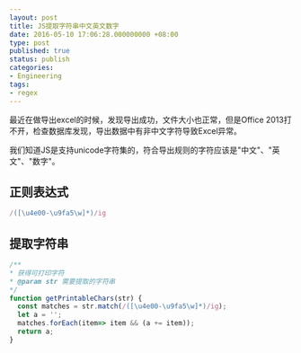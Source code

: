 ```yaml
---
layout: post
title: JS提取字符串中文英文数字
date: 2016-05-10 17:06:28.000000000 +08:00
type: post
published: true
status: publish
categories:
- Engineering
tags:
- regex
---
```

最近在做导出excel的时候，发现导出成功，文件大小也正常，但是Office 2013打不开，检查数据库发现，导出数据中有非中文字符导致Excel异常。   

我们知道JS是支持unicode字符集的，符合导出规则的字符应该是"中文"、"英文"、"数字"。

## 正则表达式

```javascript
/([\u4e00-\u9fa5\w]*)/ig
```

## 提取字符串

```javascript
/**
* 获得可打印字符
* @param str 需要提取的字符串
*/
function getPrintableChars(str) {
  const matches = str.match(/([\u4e00-\u9fa5\w]*)/ig);
  let a = '';
  matches.forEach(item=> item && (a += item));
  return a;
}
```